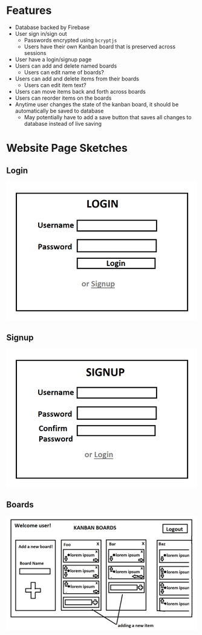 # Features
- Database backed by Firebase
- User sign in/sign out
    - Passwords encrypted using `bcryptjs`
    - Users have their own Kanban board that is preserved across sessions
- User have a login/signup page
- Users can add and delete named boards
    - Users can edit name of boards?
- Users can add and delete items from their boards
    - Users can edit item text?
- Users can move items back and forth across boards
- Users can reorder items on the boards
- Anytime user changes the state of the kanban board, it should be automatically be saved to database
    - May potentially have to add a save button that saves all changes to database instead of live saving

# Website Page Sketches
## Login
![login](login.png)
## Signup
![signup](signup.png)
## Boards
![board](board.png)